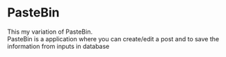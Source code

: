 <h1>PasteBin</h1>
<p>This my variation of PasteBin.<br> PasteBin is a application where you can create/edit a post and to save the information from inputs in database</p>
